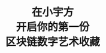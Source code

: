 ---
writter : "Uniqube, be unique"
title : "在小宇方 <br> 开启你的第一份 <br> 区块链数字艺术收藏"
image : "/.attachments/1-2-6bba888d-cfa0-4d98-a3e8-7f06a2bcc97f.png"
---